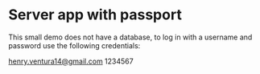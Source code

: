 # Server app with passport

This small demo does not have a database, to log in with a username and password use the following credentials: 

henry.ventura14@gmail.com 
1234567
